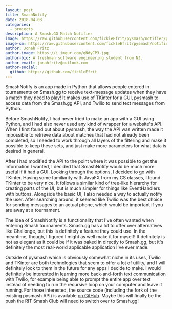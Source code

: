 ```yaml
---
layout: post
title: SmashNotify
date: 2018-04-03
categories:
  - projects
description: A Smash.GG Match Notifier
image: https://raw.githubusercontent.com/fickleEfrit/pysmash/notifier/pysmash/smashnotify%20picture.jpg
image-sm: https://raw.githubusercontent.com/fickleEfrit/pysmash/notifier/pysmash/smashnotify%20picture%20small.png
author: Jonah Fritz
author-image: https://i.imgur.com/qNdyCP3.jpg
author-bio: A freshman software engineering student from NJ.
author-email: jonahfritz@outlook.com
author-social:
  github: https://github.com/fickleEfrit
---
```

SmashNotify is an app made in Python that allows people entered in tournaments on Smash.gg to receive text-message updates when they have a match they need to play! It makes use of TKinter for a GUI, pysmash to access data from the Smash.gg API, and Twilio to send text messages from Python.

Before SmashNotify, I had never tried to make an app with a GUI using Python, and I had also never used any kind of wrapper for a website's API. When I first found out about pysmash, the way the API was written made it impossible to retrieve data about matches that had not already been completed, so I needed to work through all layers of the filtering and make it possible to keep these sets, and just make more parameters for what data is desired in general. 

After I had modified the API to the point where it was possible to get the information I wanted, I decided that SmashNotify would be much more useful if it had a GUI. Looking through the options, I decided to go with TKinter. Having some familiarity with JavaFX from my CS classes, I found TKinter to be very nice. It follows a similar kind of tree-like hierarchy for creating parts of the UI, but is much simpler for things like EventHandlers with buttons. Alongside the basic UI, I also needed a way to actually notify the user. After searching around, it seemed like Twilio was the best choice for sending messages to an actual phone, which would be important if you are away at a tournament.

The idea of SmashNotify is a functionality that I've often wanted when entering Smash tournaments. Smash.gg has a lot to offer over alternatives like Challonge, but this is definitely a feature they could use. In the meantime, though, I figured I might as well make it for myself! It definitely is not as elegant as it could be if it was baked in directly to Smash.gg, but it's definitely the most real-world applicable application I've ever made.

Outside of pysmash which is obviously somewhat niche in its uses, Twilio and TKinter are both technologies that seem to offer a lot of utility, and I will definitely look to them in the future for any apps I decide to make. I would definitely be interested in learning more back-and-forth text communication with Twilio, for example being able to prompt the entire app over text instead of needing to run the recursive loop on your computer and leave it running. For those interested, the source code (including the fork of the existing pysmash API) is available [on GitHub](https://github.com/fickleEfrit/pysmash/tree/notifier). Maybe this will finally be the push the RIT Smash Club will need to switch over to Smash.gg!
